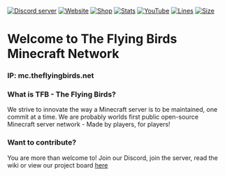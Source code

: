 [![Discord server](https://img.shields.io/discord/867797981625581579?color=%237289da&label=Join%20Discord)](https://discord.theflyingbirds.net)
[![Website](https://img.shields.io/website?label=Visit%20Website&up_message=online&url=https%3A%2F%2Ftheflyingbirds.net)](https://theflyingbirds.net)
[![Shop](https://img.shields.io/website?label=Visit%20Buycraft&up_message=online&url=https%3A%2F%2Fstats.theflyingbirds.net)](https://shop.theflyingbirds.net)
[![Stats](https://img.shields.io/website?label=TFB%20Stats&down_message=offline&up_message=online&url=https%3A%2F%2Fstats.theflyingbirds.net%2F)](https://stats.theflyingbirds.net)
[![YouTube](https://img.shields.io/youtube/channel/subscribers/UCNKmFh8X63_4URPr7TRVdng?style=social)](https://www.youtube.com/@theflyingbirdsmc)
[![Lines](https://sloc.xyz/github/theflyingbirdsmc/TFB-Network)](https://github.com/theflyingbirdsmc/TFB-Network)
[![Size](https://img.shields.io/github/repo-size/theflyingbirdsmc/TFB-Network)](https://github.com/theflyingbirdsmc/TFB-Network)
# Welcome to The Flying Birds Minecraft Network
### IP: mc.theflyingbirds.net

### What is TFB - The Flying Birds?
We strive to innovate the way a Minecraft server is to be maintained, one commit at a time.
We are probably worlds first public open-source Minecraft server network - Made by players, for players!

### Want to contribute?
You are more than welcome to!
Join our Discord, join the server, read the wiki or view our project board [here](https://github.com/orgs/theflyingbirdsmc/projects/1)
